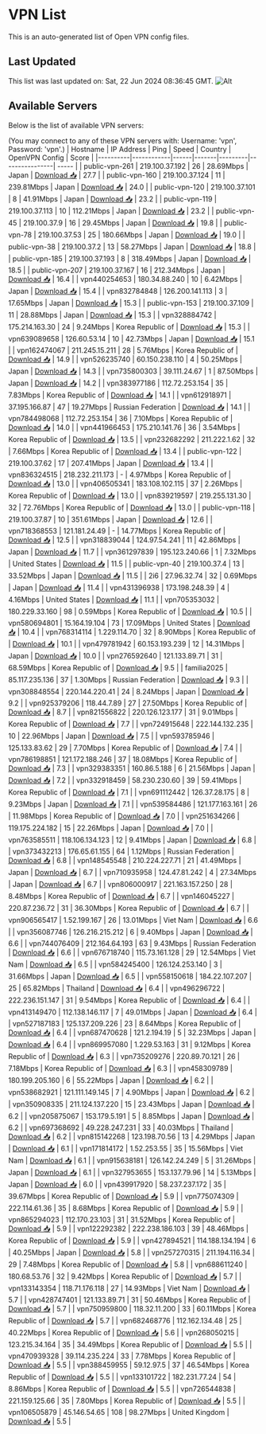 # VPN List

This is an auto-generated list of Open VPN config files.

## Last Updated

This list was last updated on: Sat, 22 Jun 2024 08:36:45 GMT.
![Alt](https://repobeats.axiom.co/api/embed/186b98318ef1479477931607c1ad7d823f12451f.svg "Repobeats analytics image")

## Available Servers

Below is the list of available VPN servers:

(You may connect to any of these VPN servers with: Username: 'vpn', Password: 'vpn'.)
| Hostname | IP Address | Ping | Speed | Country | OpenVPN Config | Score |
|----------|------------|------|-------|---------|----------------| ----- |
| public-vpn-261 | 219.100.37.192 | 26 | 28.69Mbps | Japan | [Download 📥](./configs/server_0_JP.ovpn) | 27.7 |
| public-vpn-160 | 219.100.37.124 | 11 | 239.81Mbps | Japan | [Download 📥](./configs/server_1_JP.ovpn) | 24.0 |
| public-vpn-120 | 219.100.37.101 | 8 | 41.91Mbps | Japan | [Download 📥](./configs/server_2_JP.ovpn) | 23.2 |
| public-vpn-119 | 219.100.37.113 | 10 | 112.21Mbps | Japan | [Download 📥](./configs/server_3_JP.ovpn) | 23.2 |
| public-vpn-45 | 219.100.37.9 | 16 | 29.45Mbps | Japan | [Download 📥](./configs/server_4_JP.ovpn) | 19.8 |
| public-vpn-78 | 219.100.37.53 | 25 | 180.66Mbps | Japan | [Download 📥](./configs/server_5_JP.ovpn) | 19.0 |
| public-vpn-38 | 219.100.37.2 | 13 | 58.27Mbps | Japan | [Download 📥](./configs/server_6_JP.ovpn) | 18.8 |
| public-vpn-185 | 219.100.37.193 | 8 | 318.49Mbps | Japan | [Download 📥](./configs/server_7_JP.ovpn) | 18.5 |
| public-vpn-207 | 219.100.37.167 | 16 | 212.34Mbps | Japan | [Download 📥](./configs/server_8_JP.ovpn) | 16.4 |
| vpn440254653 | 180.34.88.240 | 10 | 6.42Mbps | Japan | [Download 📥](./configs/server_9_JP.ovpn) | 15.4 |
| vpn832784848 | 126.200.141.113 | 3 | 17.65Mbps | Japan | [Download 📥](./configs/server_10_JP.ovpn) | 15.3 |
| public-vpn-153 | 219.100.37.109 | 11 | 28.88Mbps | Japan | [Download 📥](./configs/server_11_JP.ovpn) | 15.3 |
| vpn328884742 | 175.214.163.30 | 24 | 9.24Mbps | Korea Republic of | [Download 📥](./configs/server_12_KR.ovpn) | 15.3 |
| vpn639089658 | 126.60.53.14 | 10 | 42.73Mbps | Japan | [Download 📥](./configs/server_13_JP.ovpn) | 15.1 |
| vpn162474067 | 211.245.15.211 | 28 | 5.76Mbps | Korea Republic of | [Download 📥](./configs/server_14_KR.ovpn) | 14.9 |
| vpn526235740 | 60.150.238.110 | 4 | 50.25Mbps | Japan | [Download 📥](./configs/server_15_JP.ovpn) | 14.3 |
| vpn735800303 | 39.111.24.67 | 1 | 87.50Mbps | Japan | [Download 📥](./configs/server_16_JP.ovpn) | 14.2 |
| vpn383977186 | 112.72.253.154 | 35 | 7.83Mbps | Korea Republic of | [Download 📥](./configs/server_17_KR.ovpn) | 14.1 |
| vpn612918971 | 37.195.166.87 | 47 | 19.27Mbps | Russian Federation | [Download 📥](./configs/server_18_RU.ovpn) | 14.1 |
| vpn784498068 | 112.72.253.154 | 36 | 7.10Mbps | Korea Republic of | [Download 📥](./configs/server_19_KR.ovpn) | 14.0 |
| vpn441966453 | 175.210.141.76 | 36 | 3.54Mbps | Korea Republic of | [Download 📥](./configs/server_20_KR.ovpn) | 13.5 |
| vpn232682292 | 211.222.1.62 | 32 | 7.66Mbps | Korea Republic of | [Download 📥](./configs/server_21_KR.ovpn) | 13.4 |
| public-vpn-122 | 219.100.37.62 | 17 | 207.41Mbps | Japan | [Download 📥](./configs/server_22_JP.ovpn) | 13.4 |
| vpn836324515 | 218.232.211.173 | - | 4.97Mbps | Korea Republic of | [Download 📥](./configs/server_23_KR.ovpn) | 13.0 |
| vpn406505341 | 183.108.102.115 | 37 | 2.26Mbps | Korea Republic of | [Download 📥](./configs/server_24_KR.ovpn) | 13.0 |
| vpn839219597 | 219.255.131.30 | 32 | 72.76Mbps | Korea Republic of | [Download 📥](./configs/server_25_KR.ovpn) | 13.0 |
| public-vpn-118 | 219.100.37.87 | 10 | 351.61Mbps | Japan | [Download 📥](./configs/server_26_JP.ovpn) | 12.6 |
| vpn718368553 | 121.181.24.49 | - | 14.77Mbps | Korea Republic of | [Download 📥](./configs/server_27_KR.ovpn) | 12.5 |
| vpn318839044 | 124.97.54.241 | 11 | 42.86Mbps | Japan | [Download 📥](./configs/server_28_JP.ovpn) | 11.7 |
| vpn361297839 | 195.123.240.66 | 1 | 7.32Mbps | United States | [Download 📥](./configs/server_29_US.ovpn) | 11.5 |
| public-vpn-40 | 219.100.37.4 | 13 | 33.52Mbps | Japan | [Download 📥](./configs/server_30_JP.ovpn) | 11.5 |
| 2i6 | 27.96.32.74 | 32 | 0.69Mbps | Japan | [Download 📥](./configs/server_31_JP.ovpn) | 11.4 |
| vpn431396938 | 173.198.248.39 | 4 | 4.16Mbps | United States | [Download 📥](./configs/server_32_US.ovpn) | 11.1 |
| vpn705353032 | 180.229.33.160 | 98 | 0.59Mbps | Korea Republic of | [Download 📥](./configs/server_33_KR.ovpn) | 10.5 |
| vpn580694801 | 15.164.19.104 | 73 | 17.09Mbps | United States | [Download 📥](./configs/server_34_US.ovpn) | 10.4 |
| vpn768314114 | 1.229.114.70 | 32 | 8.90Mbps | Korea Republic of | [Download 📥](./configs/server_35_KR.ovpn) | 10.1 |
| vpn479781942 | 60.153.193.239 | 12 | 14.31Mbps | Japan | [Download 📥](./configs/server_36_JP.ovpn) | 10.0 |
| vpn276592640 | 121.133.89.71 | 31 | 68.59Mbps | Korea Republic of | [Download 📥](./configs/server_37_KR.ovpn) | 9.5 |
| familia2025 | 85.117.235.136 | 37 | 1.30Mbps | Russian Federation | [Download 📥](./configs/server_38_RU.ovpn) | 9.3 |
| vpn308848554 | 220.144.220.41 | 24 | 8.24Mbps | Japan | [Download 📥](./configs/server_39_JP.ovpn) | 9.2 |
| vpn925379206 | 118.44.7.89 | 27 | 27.50Mbps | Korea Republic of | [Download 📥](./configs/server_40_KR.ovpn) | 8.7 |
| vpn821556822 | 220.126.123.177 | 31 | 9.01Mbps | Korea Republic of | [Download 📥](./configs/server_41_KR.ovpn) | 7.7 |
| vpn724915648 | 222.144.132.235 | 10 | 22.96Mbps | Japan | [Download 📥](./configs/server_42_JP.ovpn) | 7.5 |
| vpn593785946 | 125.133.83.62 | 29 | 7.70Mbps | Korea Republic of | [Download 📥](./configs/server_43_KR.ovpn) | 7.4 |
| vpn786198851 | 121.172.188.246 | 37 | 18.08Mbps | Korea Republic of | [Download 📥](./configs/server_44_KR.ovpn) | 7.3 |
| vpn329383351 | 160.86.5.188 | 6 | 21.56Mbps | Japan | [Download 📥](./configs/server_45_JP.ovpn) | 7.2 |
| vpn332918459 | 58.230.230.60 | 39 | 59.41Mbps | Korea Republic of | [Download 📥](./configs/server_46_KR.ovpn) | 7.1 |
| vpn691112442 | 126.37.28.175 | 8 | 9.23Mbps | Japan | [Download 📥](./configs/server_47_JP.ovpn) | 7.1 |
| vpn539584486 | 121.177.163.161 | 26 | 11.98Mbps | Korea Republic of | [Download 📥](./configs/server_48_KR.ovpn) | 7.0 |
| vpn251634266 | 119.175.224.182 | 15 | 22.26Mbps | Japan | [Download 📥](./configs/server_49_JP.ovpn) | 7.0 |
| vpn763585511 | 118.106.134.123 | 12 | 9.41Mbps | Japan | [Download 📥](./configs/server_50_JP.ovpn) | 6.8 |
| vpn373432213 | 176.65.61.155 | 64 | 1.12Mbps | Russian Federation | [Download 📥](./configs/server_51_RU.ovpn) | 6.8 |
| vpn148545548 | 210.224.227.71 | 21 | 41.49Mbps | Japan | [Download 📥](./configs/server_52_JP.ovpn) | 6.7 |
| vpn710935958 | 124.47.81.242 | 4 | 27.34Mbps | Japan | [Download 📥](./configs/server_53_JP.ovpn) | 6.7 |
| vpn806000917 | 221.163.157.250 | 28 | 8.48Mbps | Korea Republic of | [Download 📥](./configs/server_54_KR.ovpn) | 6.7 |
| vpn146045227 | 220.87.236.72 | 31 | 36.30Mbps | Korea Republic of | [Download 📥](./configs/server_55_KR.ovpn) | 6.7 |
| vpn906565417 | 1.52.199.167 | 26 | 13.01Mbps | Viet Nam | [Download 📥](./configs/server_56_VN.ovpn) | 6.6 |
| vpn356087746 | 126.216.215.212 | 6 | 9.40Mbps | Japan | [Download 📥](./configs/server_57_JP.ovpn) | 6.6 |
| vpn744076409 | 212.164.64.193 | 63 | 9.43Mbps | Russian Federation | [Download 📥](./configs/server_58_RU.ovpn) | 6.6 |
| vpn676718740 | 115.73.161.128 | 29 | 12.54Mbps | Viet Nam | [Download 📥](./configs/server_59_VN.ovpn) | 6.5 |
| vpn584245400 | 126.124.253.140 | 3 | 31.66Mbps | Japan | [Download 📥](./configs/server_60_JP.ovpn) | 6.5 |
| vpn558150618 | 184.22.107.207 | 25 | 65.82Mbps | Thailand | [Download 📥](./configs/server_61_TH.ovpn) | 6.4 |
| vpn496296722 | 222.236.151.147 | 31 | 9.54Mbps | Korea Republic of | [Download 📥](./configs/server_62_KR.ovpn) | 6.4 |
| vpn413149470 | 112.138.146.117 | 7 | 49.01Mbps | Japan | [Download 📥](./configs/server_63_JP.ovpn) | 6.4 |
| vpn527187183 | 125.137.209.226 | 23 | 8.64Mbps | Korea Republic of | [Download 📥](./configs/server_64_KR.ovpn) | 6.4 |
| vpn687470628 | 121.2.194.19 | 5 | 32.23Mbps | Japan | [Download 📥](./configs/server_65_JP.ovpn) | 6.4 |
| vpn869957080 | 1.229.53.163 | 31 | 9.12Mbps | Korea Republic of | [Download 📥](./configs/server_66_KR.ovpn) | 6.3 |
| vpn735209276 | 220.89.70.121 | 26 | 7.18Mbps | Korea Republic of | [Download 📥](./configs/server_67_KR.ovpn) | 6.3 |
| vpn458309789 | 180.199.205.160 | 6 | 55.22Mbps | Japan | [Download 📥](./configs/server_68_JP.ovpn) | 6.2 |
| vpn538682921 | 121.111.149.145 | 7 | 4.90Mbps | Japan | [Download 📥](./configs/server_69_JP.ovpn) | 6.2 |
| vpn350908335 | 211.124.137.220 | 15 | 23.43Mbps | Japan | [Download 📥](./configs/server_70_JP.ovpn) | 6.2 |
| vpn205875067 | 153.179.5.191 | 5 | 8.85Mbps | Japan | [Download 📥](./configs/server_71_JP.ovpn) | 6.2 |
| vpn697368692 | 49.228.247.231 | 33 | 40.03Mbps | Thailand | [Download 📥](./configs/server_72_TH.ovpn) | 6.2 |
| vpn815142268 | 123.198.70.56 | 13 | 4.29Mbps | Japan | [Download 📥](./configs/server_73_JP.ovpn) | 6.1 |
| vpn171814172 | 1.52.253.55 | 35 | 15.56Mbps | Viet Nam | [Download 📥](./configs/server_74_VN.ovpn) | 6.1 |
| vpn915638181 | 126.142.24.249 | 5 | 31.26Mbps | Japan | [Download 📥](./configs/server_75_JP.ovpn) | 6.1 |
| vpn327953655 | 153.137.79.96 | 14 | 5.13Mbps | Japan | [Download 📥](./configs/server_76_JP.ovpn) | 6.0 |
| vpn439917920 | 58.237.237.172 | 35 | 39.67Mbps | Korea Republic of | [Download 📥](./configs/server_77_KR.ovpn) | 5.9 |
| vpn775074309 | 222.114.61.36 | 35 | 8.68Mbps | Korea Republic of | [Download 📥](./configs/server_78_KR.ovpn) | 5.9 |
| vpn865294023 | 112.170.23.103 | 31 | 31.52Mbps | Korea Republic of | [Download 📥](./configs/server_79_KR.ovpn) | 5.9 |
| vpn122292382 | 222.238.186.103 | 39 | 48.46Mbps | Korea Republic of | [Download 📥](./configs/server_80_KR.ovpn) | 5.9 |
| vpn427894521 | 114.188.134.194 | 6 | 40.25Mbps | Japan | [Download 📥](./configs/server_81_JP.ovpn) | 5.8 |
| vpn257270315 | 211.194.116.34 | 29 | 7.48Mbps | Korea Republic of | [Download 📥](./configs/server_82_KR.ovpn) | 5.8 |
| vpn688611240 | 180.68.53.76 | 32 | 9.42Mbps | Korea Republic of | [Download 📥](./configs/server_83_KR.ovpn) | 5.7 |
| vpn133143354 | 118.71.176.118 | 27 | 14.93Mbps | Viet Nam | [Download 📥](./configs/server_84_VN.ovpn) | 5.7 |
| vpn428747401 | 121.133.89.71 | 31 | 50.46Mbps | Korea Republic of | [Download 📥](./configs/server_85_KR.ovpn) | 5.7 |
| vpn750959800 | 118.32.11.200 | 33 | 60.11Mbps | Korea Republic of | [Download 📥](./configs/server_86_KR.ovpn) | 5.7 |
| vpn682468776 | 112.162.134.48 | 25 | 40.22Mbps | Korea Republic of | [Download 📥](./configs/server_87_KR.ovpn) | 5.6 |
| vpn268050215 | 123.215.34.164 | 35 | 34.49Mbps | Korea Republic of | [Download 📥](./configs/server_88_KR.ovpn) | 5.5 |
| vpn470939328 | 39.114.235.224 | 33 | 7.78Mbps | Korea Republic of | [Download 📥](./configs/server_89_KR.ovpn) | 5.5 |
| vpn388459955 | 59.12.97.5 | 37 | 46.54Mbps | Korea Republic of | [Download 📥](./configs/server_90_KR.ovpn) | 5.5 |
| vpn133101722 | 182.231.77.24 | 54 | 8.86Mbps | Korea Republic of | [Download 📥](./configs/server_91_KR.ovpn) | 5.5 |
| vpn726544838 | 221.159.125.66 | 35 | 7.80Mbps | Korea Republic of | [Download 📥](./configs/server_92_KR.ovpn) | 5.5 |
| vpn106505879 | 45.146.54.65 | 108 | 98.27Mbps | United Kingdom | [Download 📥](./configs/server_93_GB.ovpn) | 5.5 |
